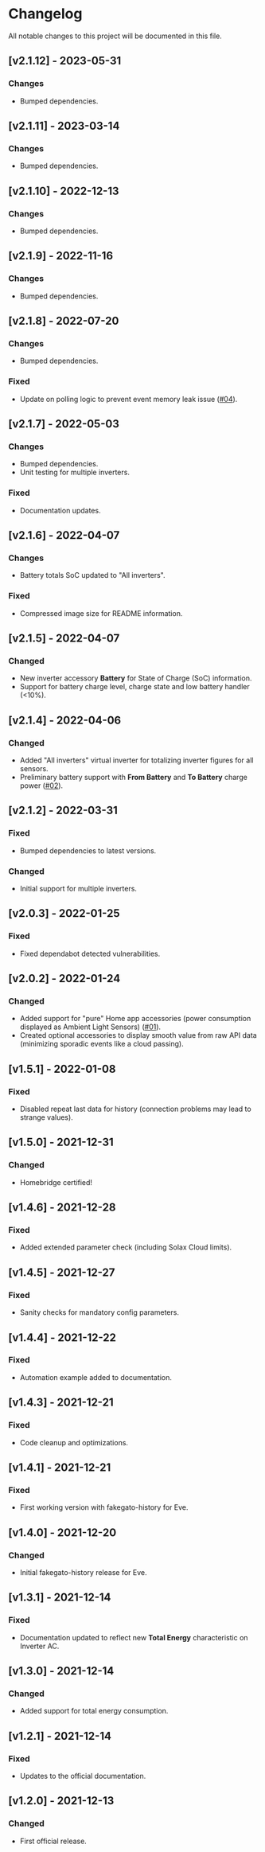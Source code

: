 # Changelog

All notable changes to this project will be documented in this file.

## [v2.1.12] - 2023-05-31
### Changes
* Bumped dependencies.

## [v2.1.11] - 2023-03-14
### Changes
* Bumped dependencies.

## [v2.1.10] - 2022-12-13
### Changes
* Bumped dependencies.

## [v2.1.9] - 2022-11-16
### Changes
* Bumped dependencies.

## [v2.1.8] - 2022-07-20
### Changes
* Bumped dependencies.
### Fixed
* Update on polling logic to prevent event memory leak issue ([#04](https://github.com/AllMightySauron/homebride-solaxcloud-api/issues/4)).

## [v2.1.7] - 2022-05-03
### Changes
* Bumped dependencies.
* Unit testing for multiple inverters.
### Fixed
* Documentation updates.

## [v2.1.6] - 2022-04-07
### Changes
* Battery totals SoC updated to "All inverters".
### Fixed
* Compressed image size for README information.

## [v2.1.5] - 2022-04-07
### Changed
* New inverter accessory **Battery** for State of Charge (SoC) information.
* Support for battery charge level, charge state and low battery handler (<10%).

## [v2.1.4] - 2022-04-06
### Changed
* Added "All inverters" virtual inverter for totalizing inverter figures for all sensors.
* Preliminary battery support with **From Battery** and **To Battery** charge power ([#02](https://github.com/AllMightySauron/homebride-solaxcloud-api/issues/2)).

## [v2.1.2] - 2022-03-31
### Fixed
* Bumped dependencies to latest versions.
### Changed
* Initial support for multiple inverters.

## [v2.0.3] - 2022-01-25
### Fixed
* Fixed dependabot detected vulnerabilities.

## [v2.0.2] - 2022-01-24
### Changed
* Added support for "pure" Home app accessories (power consumption displayed as Ambient Light Sensors) ([#01](https://github.com/AllMightySauron/homebride-solaxcloud-api/issues/1)).
* Created optional accessories to display smooth value from raw API data (minimizing sporadic events like a cloud passing).

## [v1.5.1] - 2022-01-08
### Fixed
* Disabled repeat last data for history (connection problems may lead to strange values).

## [v1.5.0] - 2021-12-31
### Changed
* Homebridge certified!

## [v1.4.6] - 2021-12-28
### Fixed
* Added extended parameter check (including Solax Cloud limits).

## [v1.4.5] - 2021-12-27
### Fixed
* Sanity checks for mandatory config parameters.

## [v1.4.4] - 2021-12-22
### Fixed
* Automation example added to documentation.

## [v1.4.3] - 2021-12-21
### Fixed
* Code cleanup and optimizations.

## [v1.4.1] - 2021-12-21
### Fixed
* First working version with fakegato-history for Eve.

## [v1.4.0] - 2021-12-20
### Changed
* Initial fakegato-history release for Eve.

## [v1.3.1] - 2021-12-14
### Fixed
* Documentation updated to reflect new **Total Energy** characteristic on Inverter AC.

## [v1.3.0] - 2021-12-14
### Changed
* Added support for total energy consumption.

## [v1.2.1] - 2021-12-14
### Fixed
* Updates to the official documentation.

## [v1.2.0] - 2021-12-13
### Changed
* First official release.